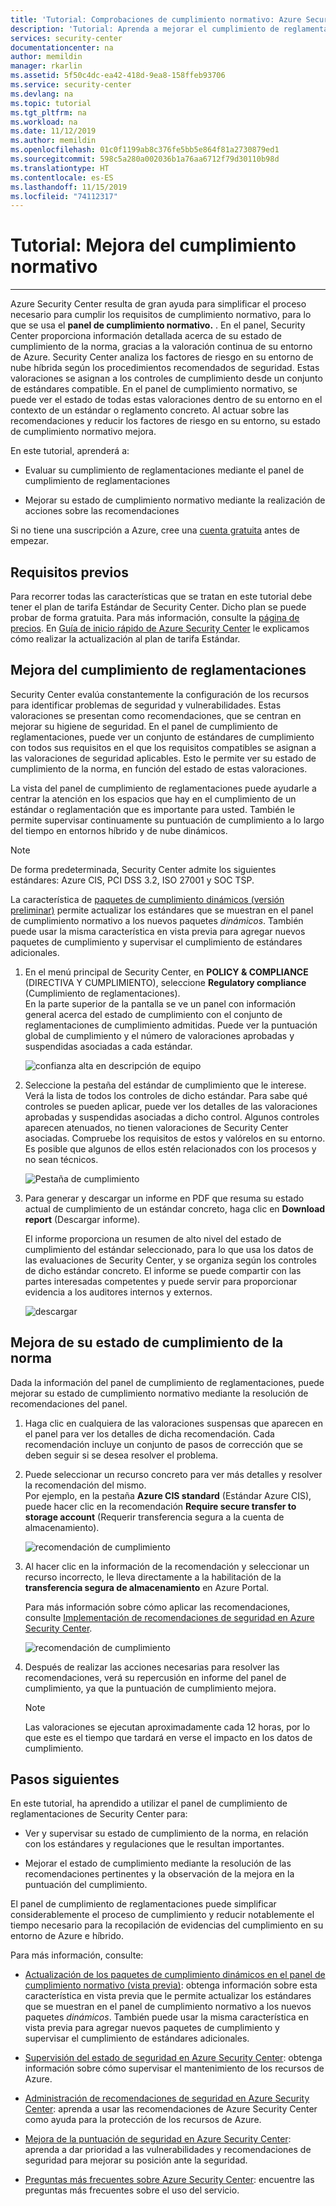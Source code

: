 ```yaml
---
title: 'Tutorial: Comprobaciones de cumplimiento normativo: Azure Security Center'
description: 'Tutorial: Aprenda a mejorar el cumplimiento de reglamentaciones mediante Azure Security Center.'
services: security-center
documentationcenter: na
author: memildin
manager: rkarlin
ms.assetid: 5f50c4dc-ea42-418d-9ea8-158ffeb93706
ms.service: security-center
ms.devlang: na
ms.topic: tutorial
ms.tgt_pltfrm: na
ms.workload: na
ms.date: 11/12/2019
ms.author: memildin
ms.openlocfilehash: 01c0f1199ab8c376fe5bb5e864f81a2730879ed1
ms.sourcegitcommit: 598c5a280a002036b1a76aa6712f79d30110b98d
ms.translationtype: HT
ms.contentlocale: es-ES
ms.lasthandoff: 11/15/2019
ms.locfileid: "74112317"
---
```

# <a name="tutorial-improve-your-regulatory-compliance"></a>Tutorial: Mejora del cumplimiento normativo
---

Azure Security Center resulta de gran ayuda para simplificar el proceso necesario para cumplir los requisitos de cumplimiento normativo, para lo que se usa el **panel de cumplimiento normativo.** . En el panel, Security Center proporciona información detallada acerca de su estado de cumplimiento de la norma, gracias a la valoración continua de su entorno de Azure. Security Center analiza los factores de riesgo en su entorno de nube híbrida según los procedimientos recomendados de seguridad. Estas valoraciones se asignan a los controles de cumplimiento desde un conjunto de estándares compatible. En el panel de cumplimiento normativo, se puede ver el estado de todas estas valoraciones dentro de su entorno en el contexto de un estándar o reglamento concreto. Al actuar sobre las recomendaciones y reducir los factores de riesgo en su entorno, su estado de cumplimiento normativo mejora.

En este tutorial, aprenderá a:

-   Evaluar su cumplimiento de reglamentaciones mediante el panel de cumplimiento de reglamentaciones

-   Mejorar su estado de cumplimiento normativo mediante la realización de acciones sobre las recomendaciones

Si no tiene una suscripción a Azure, cree una [cuenta gratuita](https://azure.microsoft.com/free/) antes de empezar.

## <a name="prerequisites"></a>Requisitos previos

Para recorrer todas las características que se tratan en este tutorial debe tener el plan de tarifa Estándar de Security Center. Dicho plan se puede probar de forma gratuita.
Para más información, consulte la [página de precios](https://azure.microsoft.com/pricing/details/security-center/). En [Guía de inicio rápido de Azure Security Center](https://docs.microsoft.com/azure/security-center/security-center-get-started) le explicamos cómo realizar la actualización al plan de tarifa Estándar.

##  <a name="assess-your-regulatory-compliance"></a>Mejora del cumplimiento de reglamentaciones

Security Center evalúa constantemente la configuración de los recursos para identificar problemas de seguridad y vulnerabilidades. Estas valoraciones se presentan como recomendaciones, que se centran en mejorar su higiene de seguridad. En el panel de cumplimiento de reglamentaciones, puede ver un conjunto de estándares de cumplimiento con todos sus requisitos en el que los requisitos compatibles se asignan a las valoraciones de seguridad aplicables. Esto le permite ver su estado de cumplimiento de la norma, en función del estado de estas valoraciones.

La vista del panel de cumplimiento de reglamentaciones puede ayudarle a centrar la atención en los espacios que hay en el cumplimiento de un estándar o reglamentación que es importante para usted. También le permite supervisar continuamente su puntuación de cumplimiento a lo largo del tiempo en entornos híbrido y de nube dinámicos.

>[!NOTE]
> De forma predeterminada, Security Center admite los siguientes estándares: Azure CIS, PCI DSS 3.2, ISO 27001 y SOC TSP. 
>
> La característica de [paquetes de cumplimiento dinámicos (versión preliminar)](update-regulatory-compliance-packages.md) permite actualizar los estándares que se muestran en el panel de cumplimiento normativo a los nuevos paquetes *dinámicos*. También puede usar la misma característica en vista previa para agregar nuevos paquetes de cumplimiento y supervisar el cumplimiento de estándares adicionales. 

1.  En el menú principal de Security Center, en **POLICY & COMPLIANCE** (DIRECTIVA Y CUMPLIMIENTO), seleccione **Regulatory compliance** (Cumplimiento de reglamentaciones). <br>
En la parte superior de la pantalla se ve un panel con información general acerca del estado de cumplimiento con el conjunto de reglamentaciones de cumplimiento admitidas. Puede ver la puntuación global de cumplimiento y el número de valoraciones aprobadas y suspendidas asociadas a cada estándar.

    ![confianza alta en descripción de equipo](./media/security-center-compliance-dashboard/compliance-dashboard.png)

2.  Seleccione la pestaña del estándar de cumplimiento que le interese. Verá la lista de todos los controles de dicho estándar. Para sabe qué controles se pueden aplicar, puede ver los detalles de las valoraciones aprobadas y suspendidas asociadas a dicho control. Algunos controles aparecen atenuados, no tienen valoraciones de Security Center asociadas. Compruebe los requisitos de estos y valórelos en su entorno. Es posible que algunos de ellos estén relacionados con los procesos y no sean técnicos.

    ![Pestaña de cumplimiento](./media/security-center-compliance-dashboard/compliance-pci.png)

1. Para generar y descargar un informe en PDF que resuma su estado actual de cumplimiento de un estándar concreto, haga clic en **Download report** (Descargar informe).

    El informe proporciona un resumen de alto nivel del estado de cumplimiento del estándar seleccionado, para lo que usa los datos de las evaluaciones de Security Center, y se organiza según los controles de dicho estándar concreto. El informe se puede compartir con las partes interesadas competentes y puede servir para proporcionar evidencia a los auditores internos y externos.

    ![descargar](./media/security-center-compliance-dashboard/download-report.png)

## <a name="improve-your-compliance-posture"></a>Mejora de su estado de cumplimiento de la norma

Dada la información del panel de cumplimiento de reglamentaciones, puede mejorar su estado de cumplimiento normativo mediante la resolución de recomendaciones del panel.

1.  Haga clic en cualquiera de las valoraciones suspensas que aparecen en el panel para ver los detalles de dicha recomendación. Cada recomendación incluye un conjunto de pasos de corrección que se deben seguir si se desea resolver el problema.

1.  Puede seleccionar un recurso concreto para ver más detalles y resolver la recomendación del mismo. <br>Por ejemplo, en la pestaña **Azure CIS standard** (Estándar Azure CIS), puede hacer clic en la recomendación **Require secure transfer to storage account** (Requerir transferencia segura a la cuenta de almacenamiento).

    ![recomendación de cumplimiento](./media/security-center-compliance-dashboard/compliance-recommendation.png)

1. Al hacer clic en la información de la recomendación y seleccionar un recurso incorrecto, le lleva directamente a la habilitación de la **transferencia segura de almacenamiento** en Azure Portal.

    Para más información sobre cómo aplicar las recomendaciones, consulte [Implementación de recomendaciones de seguridad en Azure Security Center](security-center-recommendations.md).

    ![recomendación de cumplimiento](./media/security-center-compliance-dashboard/compliance-remediate-recommendation.png)

1.  Después de realizar las acciones necesarias para resolver las recomendaciones, verá su repercusión en informe del panel de cumplimiento, ya que la puntuación de cumplimiento mejora.

    > [!NOTE]
    > Las valoraciones se ejecutan aproximadamente cada 12 horas, por lo que este es el tiempo que tardará en verse el impacto en los datos de cumplimiento.

## <a name="next-steps"></a>Pasos siguientes

En este tutorial, ha aprendido a utilizar el panel de cumplimiento de reglamentaciones de Security Center para:

-   Ver y supervisar su estado de cumplimiento de la norma, en relación con los estándares y regulaciones que le resultan importantes.

-   Mejorar el estado de cumplimiento mediante la resolución de las recomendaciones pertinentes y la observación de la mejora en la puntuación del cumplimiento.

El panel de cumplimiento de reglamentaciones puede simplificar considerablemente el proceso de cumplimiento y reducir notablemente el tiempo necesario para la recopilación de evidencias del cumplimiento en su entorno de Azure e híbrido.

Para más información, consulte:

-   [Actualización de los paquetes de cumplimiento dinámicos en el panel de cumplimiento normativo (vista previa)](update-regulatory-compliance-packages.md): obtenga información sobre esta característica en vista previa que le permite actualizar los estándares que se muestran en el panel de cumplimiento normativo a los nuevos paquetes *dinámicos*. También puede usar la misma característica en vista previa para agregar nuevos paquetes de cumplimiento y supervisar el cumplimiento de estándares adicionales. 

-   [Supervisión del estado de seguridad en Azure Security Center](security-center-monitoring.md): obtenga información sobre cómo supervisar el mantenimiento de los recursos de Azure.

-   [Administración de recomendaciones de seguridad en Azure Security Center](security-center-recommendations.md): aprenda a usar las recomendaciones de Azure Security Center como ayuda para la protección de los recursos de Azure.

-   [Mejora de la puntuación de seguridad en Azure Security Center](security-center-secure-score.md): aprenda a dar prioridad a las vulnerabilidades y recomendaciones de seguridad para mejorar su posición ante la seguridad.

-   [Preguntas más frecuentes sobre Azure Security Center](security-center-faq.md): encuentre las preguntas más frecuentes sobre el uso del servicio.
